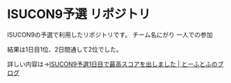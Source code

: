 ISUCON9予選 リポジトリ
===

ISUCON9の予選で利用したリポジトリです。
チーム名にがり 一人での参加

結果は1日目1位、2日間通して2位でした。

詳しい内容は→[ISUCON9予選1日目で最高スコアを出しました | とーふとふのブログ](https://to-hutohu.com/2019/09/09/isucon9-qual/#%E4%BA%8B%E5%89%8D%E6%BA%96%E5%82%99)
